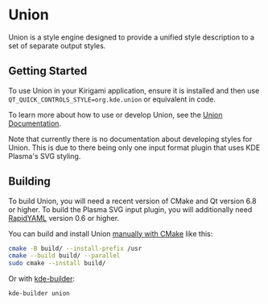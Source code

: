 # Union

Union is a style engine designed to provide a unified style description to a set
of separate output styles.

## Getting Started

To use Union in your Kirigami application, ensure it is installed and then use
`QT_QUICK_CONTROLS_STYLE=org.kde.union` or equivalent in code.

To learn more about how to use or develop Union, see the [Union Documentation][].

[Union Documentation]: https://api.kde.org/union-index.html

Note that currently there is no documentation about developing styles for Union.
This is due to there being only one input format plugin that uses KDE Plasma's
SVG styling.

## Building

To build Union, you will need a recent version of CMake and Qt version 6.8 or
higher. To build the Plasma SVG input plugin, you will additionally need
[RapidYAML][rapidyaml] version 0.6 or higher.

[rapidyaml]: https://github.com/biojppm/rapidyaml

You can build and install Union [manually with CMake](cmake) like this:

[cmake]: https://develop.kde.org/docs/getting-started/building/cmake-build/

```bash
cmake -B build/ --install-prefix /usr
cmake --build build/ --parallel
sudo cmake --install build/
```

Or with [kde-builder][]:

[kde-builder]: https://develop.kde.org/docs/getting-started/building/kde-builder-setup/

```bash
kde-builder union
```
